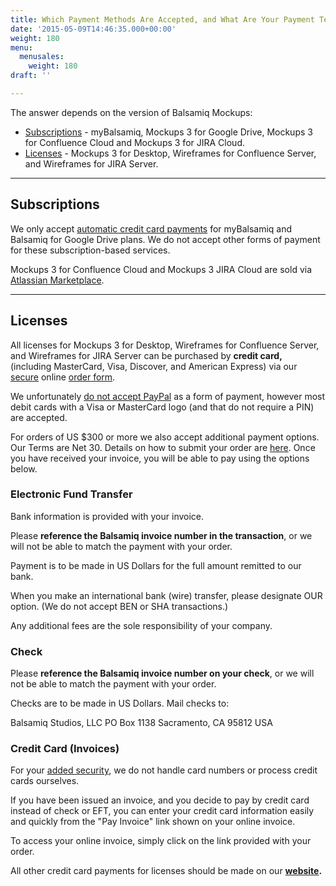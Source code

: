 ```yaml
---
title: Which Payment Methods Are Accepted, and What Are Your Payment Terms?
date: '2015-05-09T14:46:35.000+00:00'
weight: 180
menu:
  menusales:
    weight: 180
draft: ''

---
```


The answer depends on the version of Balsamiq Mockups:

*   [Subscriptions](#subscriptions) - myBalsamiq, Mockups 3 for Google Drive, Mockups 3 for Confluence Cloud and Mockups 3 for JIRA Cloud.
*   [Licenses](#licenses) - Mockups 3 for Desktop, Wireframes for Confluence Server, and Wireframes for JIRA Server.

* * *

## Subscriptions

We only accept [automatic credit card payments](/sales/ordering/) for myBalsamiq and Balsamiq for Google Drive plans. We do not accept other forms of payment for these subscription-based services.

Mockups 3 for Confluence Cloud and Mockups 3 JIRA Cloud are sold via [Atlassian Marketplace](/sales/marketplace/).

* * *

## Licenses

All licenses for Mockups 3 for Desktop, Wireframes for Confluence Server, and Wireframes for JIRA Server can be purchased by **credit card,** (including MasterCard, Visa, Discover, and American Express) via our [secure](/sales/safe/) online [order form](https://balsamiq.com/buy/).

We unfortunately [do not accept PayPal](/sales/nopaypal) as a form of payment, however most debit cards with a Visa or MasterCard logo (and that do not require a PIN) are accepted.

For orders of US $300 or more we also accept additional payment options. Our Terms are Net 30\. Details on how to submit your order are [here](/sales/ordering/). Once you have received your invoice, you will be able to pay using the options below.

### Electronic Fund Transfer

Bank information is provided with your invoice.

Please **reference the Balsamiq invoice number in the transaction**, or we will not be able to match the payment with your order.

Payment is to be made in US Dollars for the full amount remitted to our bank.

When you make an international bank (wire) transfer, please designate OUR option. (We do not accept BEN or SHA transactions.)

Any additional fees are the sole responsibility of your company.

### Check

Please **reference the Balsamiq invoice number on your check**, or we will not be able to match the payment with your order.

Checks are to be made in US Dollars. Mail checks to:

Balsamiq Studios, LLC
PO Box 1138
Sacramento, CA 95812
USA

### Credit Card (Invoices)

For your [added security](/sales/safe/), we do not handle card numbers or process credit cards ourselves.

If you have been issued an invoice, and you decide to pay by credit card instead of check or EFT, you can enter your credit card information easily and quickly from the "Pay Invoice" link shown on your online invoice.

To access your online invoice, simply click on the link provided with your order.

All other credit card payments for licenses should be made on our **[website](https://balsamiq.com/buy/).**

